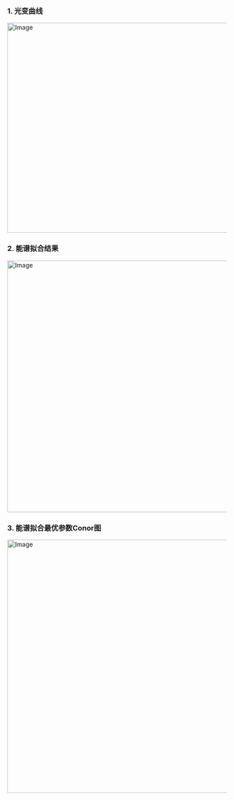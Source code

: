 ### 1. 光变曲线

<img width="670" height="482" alt="Image" src="https://github.com/user-attachments/assets/28435faf-16e3-49eb-a6d3-3f99bbf26b65" />

### 2. 能谱拟合结果

<img width="604" height="578" alt="Image" src="https://github.com/user-attachments/assets/6db375a2-7f84-4c41-ae93-a9db3a384acb" />

### 3. 能谱拟合最优参数Conor图

<img width="592" height="581" alt="Image" src="https://github.com/user-attachments/assets/aaf1f036-ab4c-4123-afda-b958df0526fa" />